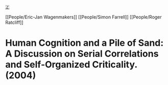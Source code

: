 [🇿](zotero://select/library/items/P7HXDTEI)

[[People/Eric-Jan Wagenmakers]] [[People/Simon Farrell]] [[People/Roger Ratcliff]] 
# Human Cognition and a Pile of Sand: A Discussion on Serial Correlations and Self-Organized Criticality. (2004)

